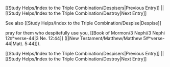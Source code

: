 [[Study Helps/Index to the Triple Combination/Despisers|Previous Entry]]  ||  [[Study Helps/Index to the Triple Combination/Destroy|Next Entry]]

 See also [[Study Helps/Index to the Triple Combination/Despise|Despise]]

 pray for them who despitefully use you, [[Book of Mormon/3 Nephi/3 Nephi 12#^verse-44|3 Ne. 12:44]] ([[New Testament/Matthew/Matthew 5#^verse-44|Matt. 5:44]]).

[[Study Helps/Index to the Triple Combination/Despisers|Previous Entry]]  ||  [[Study Helps/Index to the Triple Combination/Destroy|Next Entry]]